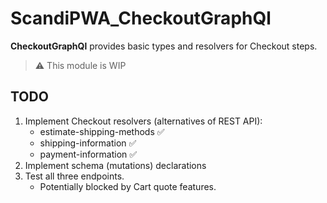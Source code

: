 # ScandiPWA_CheckoutGraphQl

**CheckoutGraphQl** provides basic types and resolvers for Checkout steps.

> ⚠️ This module is WIP

## TODO

1. Implement Checkout resolvers (alternatives of REST API):
    - estimate-shipping-methods ✅
    - shipping-information ✅
    - payment-information ✅
2. Implement schema (mutations) declarations
3. Test all three endpoints. 
    - Potentially blocked by Cart quote features.